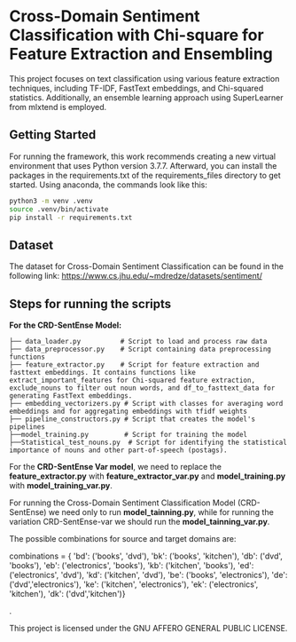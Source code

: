 # Cross-Domain Sentiment Classification with Chi-square for Feature Extraction and Ensembling

This project focuses on text classification using various feature extraction techniques, including TF-IDF, FastText embeddings, and Chi-squared statistics. Additionally, an ensemble learning approach using SuperLearner from mlxtend is employed.

## Getting Started
For running the framework, this work recommends creating a new virtual environment that uses Python version 3.7.7.
Afterward, you can install the packages in the requirements.txt of the requirements_files directory to get started. Using anaconda, the commands look like this:

```bash
python3 -m venv .venv
source .venv/bin/activate
pip install -r requirements.txt
```
## **Dataset**
The dataset for Cross-Domain Sentiment Classification can be found in the following link:
https://www.cs.jhu.edu/~mdredze/datasets/sentiment/

## **Steps for running the scripts**

**For the CRD-SentEnse Model:**

```
├── data_loader.py          # Script to load and process raw data
├── data_preprocessor.py    # Script containing data preprocessing functions
├── feature_extractor.py    # Script for feature extraction and  fasttext embeddings. It contains functions like extract_important_features for Chi-squared feature extraction, exclude_nouns to filter out noun words, and df_to_fasttext_data for generating FastText embeddings.
├── embedding_vectorizers.py # Script with classes for averaging word embeddings and for aggregating embeddings with tfidf weights
├── pipeline_constructors.py # Script that creates the model's pipelines
├──model_training.py         # Script for training the model
├──Statistical_test_nouns.py  # Script for identifying the statistical importance of nouns and other part-of-speech (postags).

```
For the __CRD-SentEnse Var model__, we need to replace the __feature_extractor.py__ with __feature_extractor_var.py__ and __model_training.py__ with  __model_training_var.py__.

For running the Cross-Domain Sentiment Classification Model (CRD-SentEnse) we need only to run  __model_tainning.py__, while for running the variation CRD-SentEnse-var we should run the __model_tainning_var.py__.

The possible combinations for source and target domains are:

 combinations = {
        'bd': ('books', 'dvd'),
        'bk': ('books', 'kitchen'),
        'db': ('dvd', 'books'),
        'eb': ('electronics', 'books'),
        'kb': ('kitchen', 'books'),
        'ed': ('electronics', 'dvd'),
        'kd': ('kitchen', 'dvd'),
        'be': ('books', 'electronics'),
        'de': ('dvd','electronics'),
        'ke': ('kitchen', 'electronics'),
        'ek': ('electronics', 'kitchen'),
        'dk': ('dvd','kitchen')}
        
.


This project is licensed under the GNU AFFERO GENERAL PUBLIC LICENSE.

